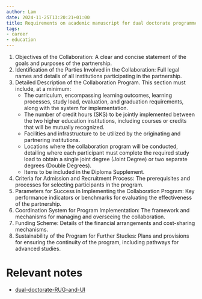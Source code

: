 ```yaml
---
author: Lam
date: 2024-11-25T13:20:21+01:00
title: Requirements on academic manuscript for dual doctorate programme in UI
tags:
- career
- education
---
```


1. Objectives of the Collaboration: A clear and concise statement of the goals and purposes of the partnership.
2. Identification of the Parties Involved in the Collaboration: Full legal names and details of all institutions participating in the partnership.
3. Detailed Description of the Collaboration Program. This section must include, at a minimum:  
   - The curriculum, encompassing learning outcomes, learning processes, study load, evaluation, and graduation requirements, along with the system for implementation.  
   - The number of credit hours (SKS) to be jointly implemented between the two higher education institutions, including courses or credits that will be mutually recognized.  
   - Facilities and infrastructure to be utilized by the originating and partnering institutions.  
   - Locations where the collaboration program will be conducted, detailing where each participant must complete the required study load to obtain a single joint degree (Joint Degree) or two separate degrees (Double Degrees).  
   - Items to be included in the Diploma Supplement.
4. Criteria for Admission and Recruitment Process: The prerequisites and processes for selecting participants in the program.
5. Parameters for Success in Implementing the Collaboration Program: Key performance indicators or benchmarks for evaluating the effectiveness of the partnership.
6. Coordination System for Program Implementation: The framework and mechanisms for managing and overseeing the collaboration.
7. Funding Scheme: Details of the financial arrangements and cost-sharing mechanisms.
8. Sustainability of the Program for Further Studies: Plans and provisions for ensuring the continuity of the program, including pathways for advanced studies.

# Relevant notes

- [dual-doctorate-RUG-and-UI](Projects/dual-doctorate-RUG-and-UI.md) 
